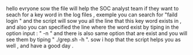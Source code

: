 hello evryone sow the file will help the SOC analyst team if they want to seach for a key word in the log files , exemple you can search for "faild login " and the script will sow you all the line that this key word exists in ,
and also you can specified the line where the word exist by tiping in the option input : " -n " and there is also same option that are exist and you will see them by tiping " ./grep.sh -h ".
sow i hop that the script helps you as well , and have a good day .
